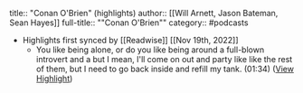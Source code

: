 title:: "Conan O'Brien" (highlights)
author:: [[Will Arnett, Jason Bateman, Sean Hayes]]
full-title:: ""Conan O'Brien""
category:: #podcasts

- Highlights first synced by [[Readwise]] [[Nov 19th, 2022]]
	- You like being alone, or do you like being around a full-blown introvert and a but I mean, I'll come on out and party like like the rest of them, but I need to go back inside and refill my tank.  (01:34) ([View Highlight](https://momento.fm/episode/1242484?startTime=94))